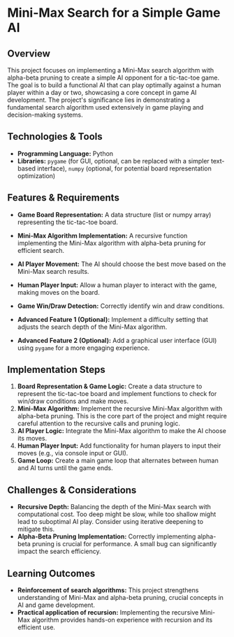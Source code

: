 # Mini-Max Search for a Simple Game AI

## Overview

This project focuses on implementing a Mini-Max search algorithm with alpha-beta pruning to create a simple AI opponent for a tic-tac-toe game.  The goal is to build a functional AI that can play optimally against a human player within a day or two, showcasing a core concept in game AI development. The project's significance lies in demonstrating a fundamental search algorithm used extensively in game playing and decision-making systems.

## Technologies & Tools

- **Programming Language:** Python
- **Libraries:**  `pygame` (for GUI, optional, can be replaced with a simpler text-based interface), `numpy` (optional, for potential board representation optimization)


## Features & Requirements

- **Game Board Representation:** A data structure (list or numpy array) representing the tic-tac-toe board.
- **Mini-Max Algorithm Implementation:**  A recursive function implementing the Mini-Max algorithm with alpha-beta pruning for efficient search.
- **AI Player Movement:** The AI should choose the best move based on the Mini-Max search results.
- **Human Player Input:** Allow a human player to interact with the game, making moves on the board.
- **Game Win/Draw Detection:**  Correctly identify win and draw conditions.

- **Advanced Feature 1 (Optional):**  Implement a difficulty setting that adjusts the search depth of the Mini-Max algorithm.
- **Advanced Feature 2 (Optional):**  Add a graphical user interface (GUI) using `pygame` for a more engaging experience.


## Implementation Steps

1. **Board Representation & Game Logic:** Create a data structure to represent the tic-tac-toe board and implement functions to check for win/draw conditions and make moves.
2. **Mini-Max Algorithm:** Implement the recursive Mini-Max algorithm with alpha-beta pruning. This is the core part of the project and might require careful attention to the recursive calls and pruning logic.
3. **AI Player Logic:** Integrate the Mini-Max algorithm to make the AI choose its moves.
4. **Human Player Input:**  Add functionality for human players to input their moves (e.g., via console input or GUI).
5. **Game Loop:** Create a main game loop that alternates between human and AI turns until the game ends.


## Challenges & Considerations

- **Recursive Depth:**  Balancing the depth of the Mini-Max search with computational cost. Too deep might be slow, while too shallow might lead to suboptimal AI play.  Consider using iterative deepening to mitigate this.
- **Alpha-Beta Pruning Implementation:** Correctly implementing alpha-beta pruning is crucial for performance.  A small bug can significantly impact the search efficiency.


## Learning Outcomes

- **Reinforcement of search algorithms:**  This project strengthens understanding of Mini-Max and alpha-beta pruning, crucial concepts in AI and game development.
- **Practical application of recursion:**  Implementing the recursive Mini-Max algorithm provides hands-on experience with recursion and its efficient use.

